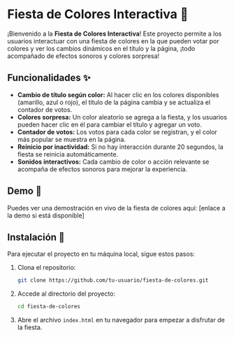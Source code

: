 # Fiesta de Colores Interactiva 🎉

¡Bienvenido a la **Fiesta de Colores Interactiva**! Este proyecto permite a los usuarios interactuar con una fiesta de colores en la que pueden votar por colores y ver los cambios dinámicos en el título y la página, ¡todo acompañado de efectos sonoros y colores sorpresa!

## Funcionalidades ✨

- **Cambio de título según color:** Al hacer clic en los colores disponibles (amarillo, azul o rojo), el título de la página cambia y se actualiza el contador de votos.
- **Colores sorpresa:** Un color aleatorio se agrega a la fiesta, y los usuarios pueden hacer clic en él para cambiar el título y agregar un voto.
- **Contador de votos:** Los votos para cada color se registran, y el color más popular se muestra en la página.
- **Reinicio por inactividad:** Si no hay interacción durante 20 segundos, la fiesta se reinicia automáticamente.
- **Sonidos interactivos:** Cada cambio de color o acción relevante se acompaña de efectos sonoros para mejorar la experiencia.

## Demo 🎥

Puedes ver una demostración en vivo de la fiesta de colores aquí: [enlace a la demo si está disponible]

## Instalación 🚀

Para ejecutar el proyecto en tu máquina local, sigue estos pasos:

1. Clona el repositorio:

    ```bash
    git clone https://github.com/tu-usuario/fiesta-de-colores.git
    ```

2. Accede al directorio del proyecto:

    ```bash
    cd fiesta-de-colores
    ```

3. Abre el archivo `index.html` en tu navegador para empezar a disfrutar de la fiesta.
